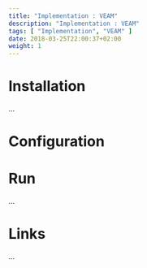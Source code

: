 ```yaml
---
title: "Implementation : VEAM"
description: "Implementation : VEAM"
tags: [ "Implementation", "VEAM" ]
date: 2018-03-25T22:00:37+02:00
weight: 1
---
```

# Installation

...

# Configuration

# Run

...

# Links

...